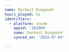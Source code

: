 ```yaml
---
name: Darkest Dungeon®
hours_played: 51
identifiers:
  - platform: steam
    appid: '262060'
    name: Darkest Dungeon®
    synced_on: '2024-07-04'

---
```

